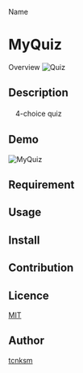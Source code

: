 Name
# MyQuiz
Overview
 ![Quiz](https://user-images.githubusercontent.com/66149009/86969977-96b06d80-c1a9-11ea-80a3-569ee4cbfe9b.jpeg)
## Description
　4-choice quiz
## Demo
 ![MyQuiz](https://user-images.githubusercontent.com/66149009/86969499-dd519800-c1a8-11ea-9a49-70c29c9e2671.gif)
## Requirement

## Usage

## Install

## Contribution

## Licence

[MIT](https://github.com/tcnksm/tool/blob/master/LICENCE)

## Author

[tcnksm](https://github.com/tcnksm)
